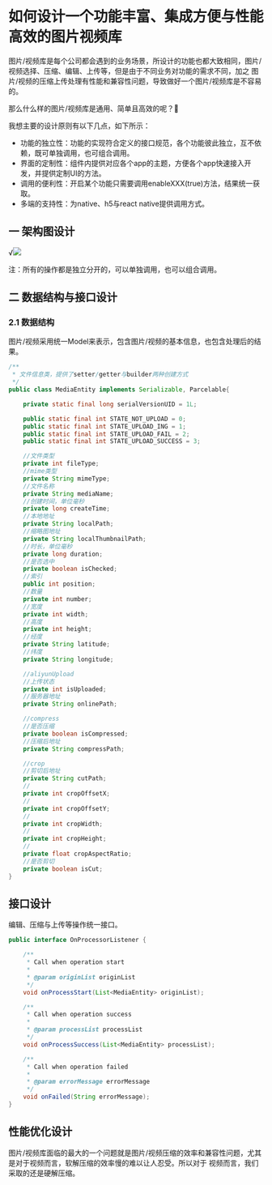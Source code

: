 # 如何设计一个功能丰富、集成方便与性能高效的图片视频库

图片/视频库是每个公司都会遇到的业务场景，所设计的功能也都大致相同，图片/视频选择、压缩、编辑、上传等，但是由于不同业务对功能的需求不同，加之
图片/视频的压缩上传处理有性能和兼容性问题，导致做好一个图片/视频库是不容易的。

那么什么样的图片/视频库是通用、简单且高效的呢？🤔

我想主要的设计原则有以下几点，如下所示：

- 功能的独立性：功能的实现符合定义的接口规范，各个功能彼此独立，互不依赖，既可单独调用，也可组合调用。
- 界面的定制性：组件内提供对应各个app的主题，方便各个app快速接入开发，并提供定制UI的方法。
- 调用的便利性：开启某个功能只需要调用enableXXX(true)方法，结果统一获取。
- 多端的支持性：为native、h5与react native提供调用方式。

## 一 架构图设计

√<img src="https://github.com/guoxiaoxing/phoenix/raw/master/art/phoenix_structure.png"/>

注：所有的操作都是独立分开的，可以单独调用，也可以组合调用。

## 二 数据结构与接口设计

### 2.1 数据结构

图片/视频采用统一Model来表示，包含图片/视频的基本信息，也包含处理后的结果。

```java
/**
 * 文件信息类，提供了setter/getter与builder两种创建方式
 */
public class MediaEntity implements Serializable, Parcelable{

    private static final long serialVersionUID = 1L;

    public static final int STATE_NOT_UPLOAD = 0;
    public static final int STATE_UPLOAD_ING = 1;
    public static final int STATE_UPLOAD_FAIL = 2;
    public static final int STATE_UPLOAD_SUCCESS = 3;

    //文件类型
    private int fileType;
    //mime类型
    private String mimeType;
    //文件名称
    private String mediaName;
    //创建时间，单位毫秒
    private long createTime;
    //本地地址
    private String localPath;
    //缩略图地址
    private String localThumbnailPath;
    //时长，单位毫秒
    private long duration;
    //是否选中
    private boolean isChecked;
    //索引
    public int position;
    //数量
    private int number;
    //宽度
    private int width;
    //高度
    private int height;
    //经度
    private String latitude;
    //纬度
    private String longitude;

    //aliyunUpload
    //上传状态
    private int isUploaded;
    //服务器地址
    private String onlinePath;

    //compress
    //是否压缩
    private boolean isCompressed;
    //压缩后地址
    private String compressPath;

    //crop
    //剪切后地址
    private String cutPath;
    //
    private int cropOffsetX;
    //
    private int cropOffsetY;
    //
    private int cropWidth;
    //
    private int cropHeight;
    //
    private float cropAspectRatio;
    //是否剪切
    private boolean isCut;
}
```

## 接口设计

编辑、压缩与上传等操作统一接口。

```java
public interface OnProcessorListener {

    /**
     * Call when operation start
     *
     * @param originList originList
     */
    void onProcessStart(List<MediaEntity> originList);

    /**
     * Call when operation success
     *
     * @param processList processList
     */
    void onProcessSuccess(List<MediaEntity> processList);

    /**
     * Call when operation failed
     *
     * @param errorMessage errorMessage
     */
    void onFailed(String errorMessage);
}
```

## 性能优化设计

图片/视频库面临的最大的一个问题就是图片/视频压缩的效率和兼容性问题，尤其是对于视频而言，软解压缩的效率慢的难以让人忍受。所以对于
视频而言，我们采取的还是硬解压缩。